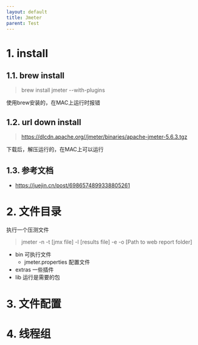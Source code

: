 ```yaml
---
layout: default
title: Jmeter
parent: Test
---
```


# 1. install

## 1.1. brew install

> brew install jmeter --with-plugins

使用brew安装的，在MAC上运行时报错

## 1.2. url down install

> https://dlcdn.apache.org//jmeter/binaries/apache-jmeter-5.6.3.tgz

下载后，解压运行的，在MAC上可以运行

## 1.3. 参考文档

- https://juejin.cn/post/6986574899338805261

# 2. 文件目录

执行一个压测文件
> jmeter -n -t [jmx file] -l [results file] -e -o [Path to web report folder]

- bin 可执行文件
    - jmeter.properties 配置文件
- extras 一些插件
- lib 运行是需要的包

# 3. 文件配置

# 4. 线程组

